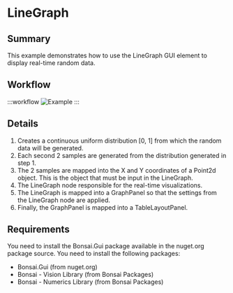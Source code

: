 # LineGraph

## Summary
This example demonstrates how to use the LineGraph GUI element to display real-time random data.

## Workflow
:::workflow
![Example](~/workflows//BonsaiExamples/GUI/LineGraph/LineGraph.bonsai)
:::

## Details
1. Creates a continuous uniform distribution [0, 1] from which the random data will be generated.
2. Each second 2 samples are generated from the distribution generated in step 1.
3. The 2 samples are mapped into the X and Y coordinates of a Point2d object. This is the object that must be input in the LineGraph.
4. The LineGraph node responsible for the real-time visualizations.
5. The LineGraph is mapped into a GraphPanel so that the settings from the LineGraph node are applied.
6. Finally, the GraphPanel is mapped into a TableLayoutPanel.

## Requirements
You need to install the Bonsai.Gui package available in the nuget.org package source.
You need to install the following packages:
- Bonsai.Gui (from nuget.org)
- Bonsai - Vision Library (from Bonsai Packages)
- Bonsai - Numerics Library (from Bonsai Packages)
